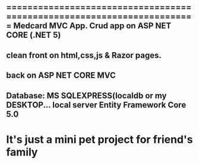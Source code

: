 =======================================================================
Medcard MVC App. Crud app on ASP NET CORE (.NET 5)
-----------------------------------------------------------------------
clean front on html,css,js & Razor pages.
-----------------------------------------------------------------------
back on ASP NET CORE MVC
-----------------------------------------------------------------------
Database: MS SQLEXPRESS(localdb or my DESKTOP... local server
          Entity Framework Core 5.0
-----------------------------------------------------------------------
It's just a mini pet project for friend's family
=======================================================================
